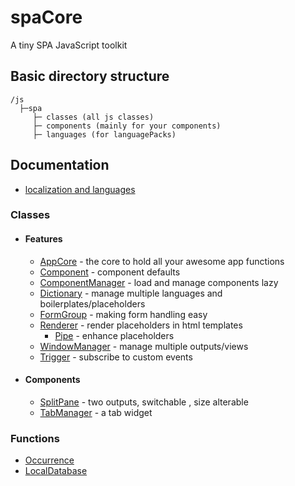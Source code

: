 # spaCore
A tiny SPA JavaScript toolkit

## Basic directory structure
```
/js
  ├─spa
     ├─ classes (all js classes)
     ├─ components (mainly for your components)
     ├─ languages (for languagePacks)
```

## Documentation
- [localization and languages](docs/languages.md)
### Classes
- #### Features
    - [AppCore](docs/appCore.md) - the core to hold all your awesome app functions 
    - [Component](docs/component.md) - component defaults
    - [ComponentManager](docs/componentManager.md) - load and manage components lazy
    - [Dictionary](docs/dictionary.md) - manage multiple languages and boilerplates/placeholders
    - [FormGroup](docs/formGroup.md) - making form handling easy
    - [Renderer](docs/renderer.md) - render placeholders in html templates
        - [Pipe](docs/pipes.md) - enhance placeholders
    - [WindowManager](docs/windowManager.md) - manage multiple outputs/views
    - [Trigger](docs/trigger.md) - subscribe to custom events
- #### Components
    - [SplitPane](docs/splitpane.md) - two outputs, switchable , size alterable
    - [TabManager](docs/tabManager.md) - a tab widget
### Functions
- [Occurrence](docs/occurrence.md)
- [LocalDatabase](docs/localdatabase.md)